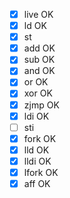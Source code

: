 - [x] live OK
- [x] ld OK
- [x] st
- [x] add OK
- [x] sub OK
- [x] and OK
- [x] or OK
- [x] xor OK
- [x] zjmp OK
- [x] ldi OK
- [ ] sti
- [x] fork OK
- [x] lld OK
- [x] lldi OK
- [x] lfork OK
- [x] aff OK
